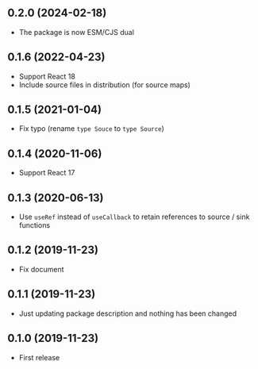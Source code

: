 ## 0.2.0 (2024-02-18)

- The package is now ESM/CJS dual

## 0.1.6 (2022-04-23)

- Support React 18
- Include source files in distribution (for source maps)

## 0.1.5 (2021-01-04)

- Fix typo (rename `type Souce` to `type Source`)

## 0.1.4 (2020-11-06)

- Support React 17

## 0.1.3 (2020-06-13)

- Use `useRef` instead of `useCallback` to retain references to source / sink functions

## 0.1.2 (2019-11-23)

- Fix document

## 0.1.1 (2019-11-23)

- Just updating package description and nothing has been changed

## 0.1.0 (2019-11-23)

- First release
